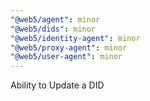 ```yaml
---
"@web5/agent": minor
"@web5/dids": minor
"@web5/identity-agent": minor
"@web5/proxy-agent": minor
"@web5/user-agent": minor
---
```


Ability to Update a DID
